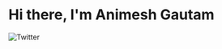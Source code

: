 # Hi there, I'm Animesh Gautam
![Twitter](https://img.shields.io/badge/<handle>-%231DA1F2.svg?style=for-the-badge&logo=Twitter&logoColor=white)

